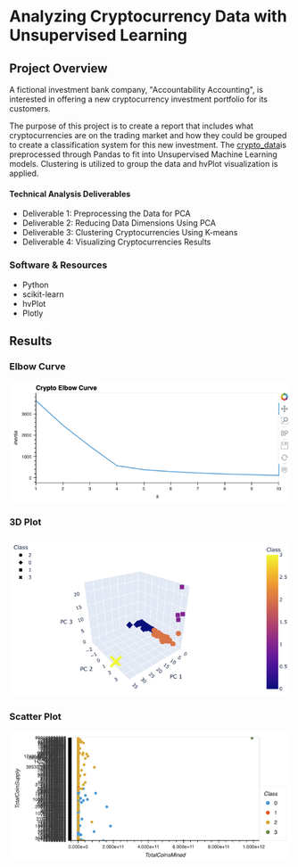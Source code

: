 # Analyzing Cryptocurrency Data with Unsupervised Learning

## Project Overview
A fictional investment bank company, "Accountability Accounting", is interested in offering a new cryptocurrency investment portfolio for its customers. 

The purpose of this project is to create a report that includes what cryptocurrencies are on the trading market and how they could be grouped to create a classification system for this new investment. The [crypto_data]()is preprocessed through Pandas to fit into Unsupervised Machine Learning models.  Clustering is utilized to group the data and hvPlot visualization is applied.  

#### Technical Analysis Deliverables
- Deliverable 1: Preprocessing the Data for PCA
- Deliverable 2: Reducing Data Dimensions Using PCA
- Deliverable 3: Clustering Cryptocurrencies Using K-means
- Deliverable 4: Visualizing Cryptocurrencies Results

### Software & Resources
- Python 
- scikit-learn 
- hvPlot 
- Plotly

## Results
### Elbow Curve
![fig1](https://github.com/retroxsky06/Cryptocurrencies/blob/main/images/elbow_curve.png)

### 3D Plot
![fig2](https://github.com/retroxsky06/Cryptocurrencies/blob/main/images/3d_plot.png)

### Scatter Plot
![fig3](https://github.com/retroxsky06/Cryptocurrencies/blob/main/images/scattter_plot.png)
